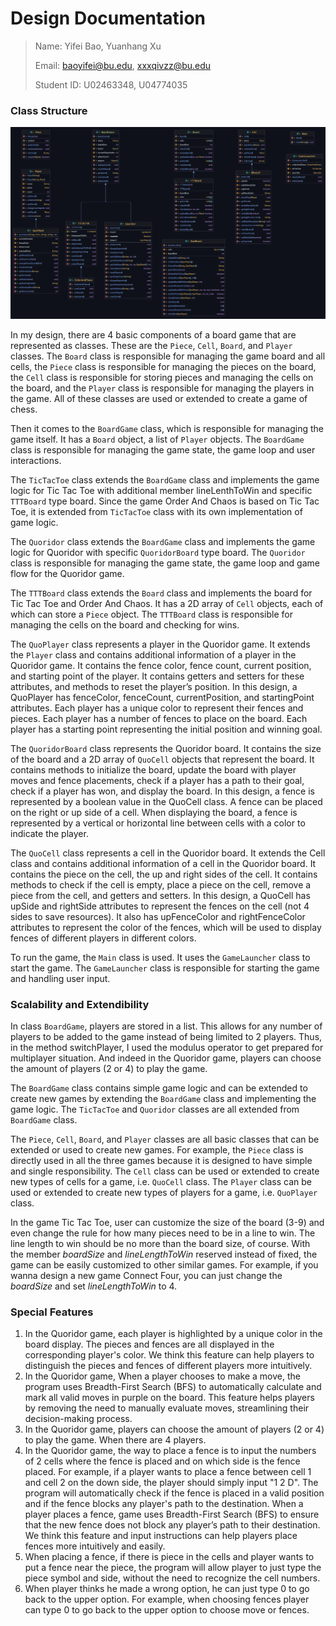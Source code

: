 # Design Documentation

> Name: Yifei Bao, Yuanhang Xu
>
> Email: baoyifei@bu.edu, xxxqivzz@bu.edu
>
> Student ID: U02463348, U04774035

### Class Structure

![BoardGame](./BoardGame.png)

In my design, there are 4 basic components of a board game that are represented as classes. These are the `Piece`, `Cell`, `Board`, and `Player` classes. The `Board` class is responsible for managing the game board and all cells, the `Piece` class is responsible for managing the pieces on the board, the `Cell` class is responsible for storing pieces and managing the cells on the board, and the `Player` class is responsible for managing the players in the game. All of these classes are used or extended to create a game of chess.

Then it comes to the `BoardGame` class, which is responsible for managing the game itself. It has a `Board` object, a list of `Player` objects. The `BoardGame` class is responsible for managing the game state, the game loop and user interactions. 

The `TicTacToe` class extends the `BoardGame` class and implements the game logic for Tic Tac Toe with additional member lineLenthToWin and specific `TTTBoard` type board. Since the game Order And Chaos is based on Tic Tac Toe, it is extended from `TicTacToe` class with its own implementation of game logic.

The `Quoridor` class extends the `BoardGame` class and implements the game logic for Quoridor with specific `QuoridorBoard` type board. The `Quoridor` class is responsible for managing the game state, the game loop and game flow for the Quoridor game.

The `TTTBoard` class extends the `Board` class and implements the board for Tic Tac Toe and Order And Chaos. It has a 2D array of `Cell` objects, each of which can store a `Piece` object. The `TTTBoard` class is responsible for managing the cells on the board and checking for wins.

The `QuoPlayer` class represents a player in the Quoridor game. It extends the `Player` class and contains additional information of a player in the Quoridor game. It contains the fence color, fence count, current position, and starting point of the player. It contains getters and setters for these attributes, and methods to reset the player’s position. In this design, a QuoPlayer has fenceColor, fenceCount, currentPosition, and startingPoint attributes. Each player has a unique color to represent their fences and pieces. Each player has a number of fences to place on the board. Each player has a starting point representing the initial position and winning goal.

The `QuoridorBoard` class represents the Quoridor board. It contains the size of the board and a 2D array of `QuoCell` objects that represent the board. It contains methods to initialize the board, update the board with player moves and fence placements, check if a player has a path to their goal, check if a player has won, and display the board. 
In this design, a fence is represented by a boolean value in the QuoCell class. A fence can be placed on the right or up side of a cell. When displaying the board, a fence is represented by a vertical or horizontal line between cells with a color to indicate the player.

The `QuoCell` class represents a cell in the Quoridor board. It extends the Cell class and contains additional information of a cell in the Quoridor board. It contains the piece on the cell, the up and right sides of the cell. It contains methods to check if the cell is empty, place a piece on the cell, remove a piece from the cell, and getters and setters. 
In this design, a QuoCell has upSide and rightSide attributes to represent the fences on the cell (not 4 sides to save resources). It also has upFenceColor and rightFenceColor attributes to represent the color of the fences, which will be used to display fences of different players in different colors.

To run the game, the `Main` class is used. It uses the `GameLauncher` class to start the game. The `GameLauncher` class is responsible for starting the game and handling user input.



### Scalability and Extendibility

In class `BoardGame`, players are stored in a list. This allows for any number of players to be added to the game instead of being limited to 2 players. Thus, in the method switchPlayer, I used the modulus operator to get prepared for multiplayer situation. And indeed in the Quoridor game, players can choose the amount of players (2 or 4) to play the game. 

The `BoardGame` class contains simple game logic and can be extended to create new games by extending the `BoardGame` class and implementing the game logic. The `TicTacToe` and `Quoridor` classes are all extended from `BoardGame` class.

The `Piece`, `Cell`, `Board`, and `Player` classes are all basic classes that can be extended or used to create new games. For example, the `Piece` class is directly used in all the three games because it is designed to have simple and single responsibility. The `Cell` class can be used or extended to create new types of cells for a game, i.e. `QuoCell` class. The `Player` class can be used or extended to create new types of players for a game, i.e. `QuoPlayer` class.

In the game Tic Tac Toe, user can customize the size of the board (3-9) and even change the rule for how many pieces need to be in a line to win. The line length to win should be no more than the board size, of course. With the member *boardSize* and *lineLengthToWin* reserved instead of fixed, the game can be easily customized to other similar games. For example, if you wanna design a new game Connect Four, you can just change the *boardSize* and set *lineLengthToWin* to 4.

### Special Features
1. In the Quoridor game, each player is highlighted by a unique color in the board display. The pieces and fences are all displayed in the corresponding player's color. We think this feature can help players to distinguish the pieces and fences of different players more intuitively.
2. In the Quoridor game, When a player chooses to make a move, the program uses Breadth-First Search (BFS) to automatically calculate and mark all valid moves in purple on the board. This feature helps players by removing the need to manually evaluate moves, streamlining their decision-making process.
3. In the Quoridor game, players can choose the amount of players (2 or 4) to play the game. When there are 4 players.
4. In the Quoridor game, the way to place a fence is to input the numbers of 2 cells where the fence is placed and on which side is the fence placed. For example, if a player wants to place a fence between cell 1 and cell 2 on the down side, the player should simply input "1 2 D". The program will automatically check if the fence is placed in a valid position and if the fence blocks any player's path to the destination. When a player places a fence, game uses Breadth-First Search (BFS) to ensure that the new fence does not block any player’s path to their destination. We think this feature and input instructions can help players place fences more intuitively and easily.
5. When placing a fence, if there is piece in the cells and player wants to put a fence near the piece, the program will allow player to just type the piece symbol and side, without the need to recognize the cell numbers. 
6. When player thinks he made a wrong option, he can just type 0 to go back to the upper option. For example, when choosing fences player can type 0 to go back to the upper option to choose move or fences.
